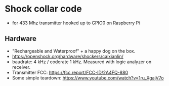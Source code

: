 # Shock collar code
- for 433 Mhz transmitter hooked up to GPIO0 on Raspberry Pi

## Hardware
- "Rechargeable and Waterproof" + a happy dog on the box.
- https://openshock.org/hardware/shockers/caixianlin/
- baudrate: 4 kHz / coderate 1 kHz. Measured with logic analyzer on receiver.
- Transmitter FCC: https://fcc.report/FCC-ID/2A4FQ-880
- Some simple teardown: https://www.youtube.com/watch?v=1ru_XgajV7o
